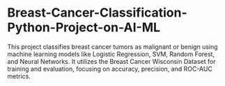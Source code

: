 # Breast-Cancer-Classification-Python-Project-on-AI-ML
This project classifies breast cancer tumors as malignant or benign using machine learning models like Logistic Regression, SVM, Random Forest, and Neural Networks. It utilizes the Breast Cancer Wisconsin Dataset for training and evaluation, focusing on accuracy, precision, and ROC-AUC metrics.
